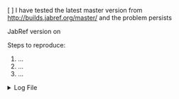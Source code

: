 <!-- Note: Please use the GitHub Issue tracker only for BugReports. 
Feature requests,  questions and general feedback is now handled at http://discourse.jabref.org 
Thanks! --> 

[ ] I have tested the latest master version from http://builds.jabref.org/master/ and the problem persists


JabRef version <!-- version as shown in the about box --> on <!-- Windows 10|Ubuntu 14.04|Mac OS X 10.8|... -->
<!-- Hint: If you use a development version (available at http://builds.jabref.org/master/), ensure that you use the latest one. -->


Steps to reproduce:

1. ...
2. ...
3. ...

<!-- If applicable, excerpt of the bibliography file, screenshot, and excerpt of log (available in the error console) -->

<details>
  <summary>Log File</summary>
  
  ```
  Paste an excerpt of your log file here
  ```
</details>
